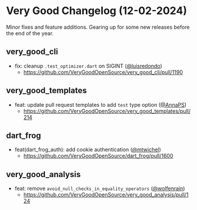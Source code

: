 # Very Good Changelog (12-02-2024)

Minor fixes and feature additions. Gearing up for some new releases before the end of the year.

## very_good_cli

- fix: cleanup `.test_optimizer.dart` on SIGINT ([@luisredondo](https://github.com/luisredondo))
  - https://github.com/VeryGoodOpenSource/very_good_cli/pull/1190

## very_good_templates

- feat: update pull request templates to add `test` type option ([@AnnaPS](https://github.com/AnnaPS))
  - https://github.com/VeryGoodOpenSource/very_good_templates/pull/214

## dart_frog

- feat(dart_frog_auth): add cookie authentication ([@mtwichel](https://github.com/mtwichel))
  - https://github.com/VeryGoodOpenSource/dart_frog/pull/1600

## very_good_analysis

- feat: remove `avoid_null_checks_in_equality_operators` ([@wolfenrain](https://github.com/wolfenrain))
  - https://github.com/VeryGoodOpenSource/very_good_analysis/pull/124

